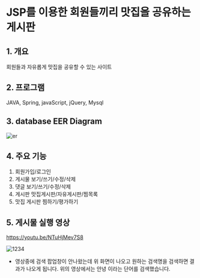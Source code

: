 # JSP를 이용한 회원들끼리 맛집을 공유하는 게시판
## 1. 개요
회원들과 자유롭게 맛집을 공유할 수 있는 사이트

## 2. 프로그램
JAVA, Spring, javaScript, jQuery, Mysql

## 3. database EER Diagram
![er](https://user-images.githubusercontent.com/58822916/85405520-7f636480-b59b-11ea-9975-5f502261292e.JPG)

## 4. 주요 기능
1. 회원가입/로그인
2. 게시물 보기/쓰기/수정/삭제
3. 댓글 보기/쓰기/수정/삭제
4. 게시판 맛집게시판/자유게시판/찜목록
5. 맛집 게시판 찜하기/평가하기

## 5. 게시물 실행 영상
https://youtu.be/NTuHjMev7S8

![1234](https://user-images.githubusercontent.com/58822916/85992635-2038a080-ba30-11ea-88dc-94a89d7dd3ff.JPG)
+ 영상중에 검색 팝업창이 안나왔는데 위 화면이 나오고 원하는 검색명을 검색하면 결과가 나오게 됩니다. 위의 영상에서는 안녕 이라는 단어를 검색했습니다.

